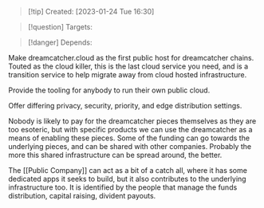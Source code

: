 
>[!tip] Created: [2023-01-24 Tue 16:30]

>[!question] Targets: 

>[!danger] Depends: 

Make dreamcatcher.cloud as the first public host for dreamcatcher chains.  Touted as the cloud killer, this is the last cloud service you need, and is a transition service to help migrate away from cloud hosted infrastructure.

Provide the tooling for anybody to run their own public cloud.

Offer differing privacy, security, priority, and edge distribution settings.

Nobody is likely to pay for the dreamcatcher pieces themselves as they are too esoteric, but with specific products we can use the dreamcatcher as a means of enabling these pieces.  Some of the funding can go towards the underlying pieces, and can be shared with other companies.  Probably the more this shared infrastructure can be spread around, the better.

The [[Public Company]] can act as a bit of a catch all, where it has some dedicated apps it seeks to build, but it also contributes to the underlying infrastructure too.
It is identified by the people that manage the funds distribution, capital raising, divident payouts.